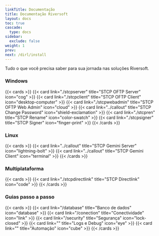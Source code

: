 ```yaml
---
linkTitle: Documentação
title: Documentação Riversoft
layout: docs
toc: true
cascade:
  type: docs
sidebar:
  exclude: false
weight: 1
prev:
next: /dirl/install
---
```


Tudo o que você precisa saber para sua jornada nas soluções Riversoft.

### Windows
{{< cards >}}
  {{< card link="./stcpserver" title="STCP OFTP Server" icon="cog" >}}
  {{< card link="./stcpclient" title="STCP OFTP Client" icon="desktop-computer" >}}
  {{< card link="./stcpwebadmin" title="STCP OFTP Web Admin" icon="cloud" >}}
  {{< card link="../callout" title="STCP Change Password" icon="shield-exclamation" >}}
  {{< card link="./stcpren" title="STCP Rename" icon="color-swatch" >}}
  {{< card link="./stcpsigner" title="STCP Signer" icon="finger-print" >}}
{{< /cards >}}

### Linux
{{< cards >}}
  {{< card link="../callout" title="STCP Gemini Server" icon="lightning-bolt" >}}
  {{< card link="../callout" title="STCP Gemini Client" icon="terminal" >}}
{{< /cards >}}

### Multiplataforma
{{< cards >}}
  {{< card link="./stcpdirectlink" title="STCP Directlink" icon="code" >}}
{{< /cards >}}

### Guias passo a passo
{{< cards >}}
  {{< card link="/database" title="Banco de dados" icon="database" >}}
  {{< card link="/conection" title="Conectividade" icon="link" >}}
  {{< card link="/security" title="Segurança" icon="lock-closed" >}}
  {{< card link="" title="Logs e Debug" icon="eye" >}}
  {{< card link="" title="Automação" icon="cube" >}}
{{< /cards >}}



